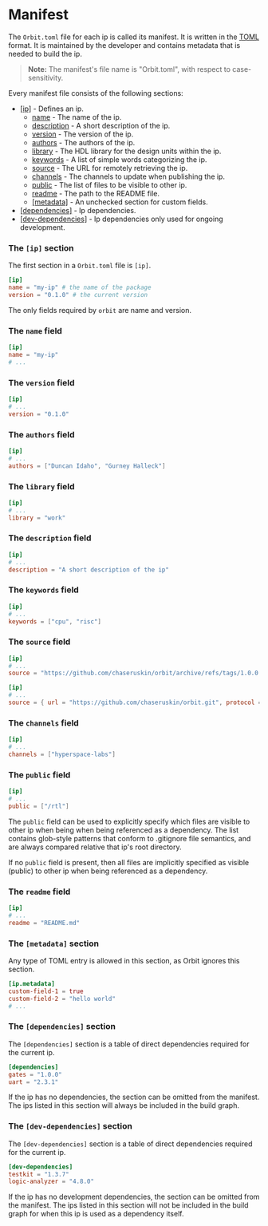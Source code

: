 # Manifest

The `Orbit.toml` file for each ip is called its manifest. It is written in the [TOML](https://toml.io/en/) format. It is maintained by the developer and contains metadata that is needed to build the ip.

> __Note:__ The manifest's file name is "Orbit.toml", with respect to case-sensitivity.

Every manifest file consists of the following sections:

- [[ip]](#the-ip-section) - Defines an ip.
    - [name](#the-name-field) - The name of the ip.
    - [description](#the-description-field) - A short description of the ip.
    - [version](#the-version-field) - The version of the ip.
    - [authors](#the-authors-field) - The authors of the ip.
    - [library](#the-library-field) - The HDL library for the design units within the ip.
    - [keywords](#the-keywords-field) - A list of simple words categorizing the ip.
    - [source](#the-source-field) - The URL for remotely retrieving the ip.
    - [channels](#the-channels-field) - The channels to update when publishing the ip.
    - [public](#the-public-field) - The list of files to be visible to other ip.
    - [readme](#the-readme-field) - The path to the README file.
    - [[metadata]](#the-metadata-section) - An unchecked section for custom fields.
- [[dependencies]](#the-dependencies-section) - Ip dependencies.
- [[dev-dependencies]](#the-dev-dependencies-section) - Ip dependencies only used for ongoing development.

### The `[ip]` section

The first section in a `Orbit.toml` file is `[ip]`.

``` toml
[ip]
name = "my-ip" # the name of the package
version = "0.1.0" # the current version
```

The only fields required by `orbit` are name and version.

### The `name` field

``` toml
[ip]
name = "my-ip"
# ...
```

### The `version` field

``` toml
[ip]
# ...
version = "0.1.0"
```

### The `authors` field

``` toml
[ip]
# ...
authors = ["Duncan Idaho", "Gurney Halleck"]

```

### The `library` field

``` toml
[ip]
# ...
library = "work"
```

### The `description` field

``` toml
[ip]
# ...
description = "A short description of the ip"
```

### The `keywords` field

``` toml
[ip]
# ...
keywords = ["cpu", "risc"]
```

### The `source` field

``` toml
[ip]
# ...
source = "https://github.com/chaseruskin/orbit/archive/refs/tags/1.0.0.zip"
```

``` toml
[ip]
# ...
source = { url = "https://github.com/chaseruskin/orbit.git", protocol = "git", tag = "1.0.0" }
```

### The `channels` field

``` toml
[ip]
# ...
channels = ["hyperspace-labs"]
```

### The `public` field

``` toml
[ip]
# ...
public = ["/rtl"]
```

The `public` field can be used to explicitly specify which files are visible to other ip when being when being referenced as a dependency. The list contains glob-style patterns that conform to .gitignore file semantics, and are always compared relative that ip's root directory.

If no `public` field is present, then all files are implicitly specified as visible (public) to other ip when being referenced as a dependency.

### The `readme` field

``` toml
[ip]
# ...
readme = "README.md"
```

### The `[metadata]` section

Any type of TOML entry is allowed in this section, as Orbit ignores this section.

``` toml
[ip.metadata]
custom-field-1 = true
custom-field-2 = "hello world"
# ...
```

### The `[dependencies]` section

The `[dependencies]` section is a table of direct dependencies required for the current ip.

``` toml
[dependencies]
gates = "1.0.0"
uart = "2.3.1"
```

If the ip has no dependencies, the section can be omitted from the manifest. The ips listed in this section will always be included in the build graph.

### The `[dev-dependencies]` section

The `[dev-dependencies]` section is a table of direct dependencies required for the current ip.

``` toml
[dev-dependencies]
testkit = "1.3.7"
logic-analyzer = "4.8.0"
```

If the ip has no development dependencies, the section can be omitted from the manifest. The ips listed in this section will not be included in the build graph for when this ip is used as a dependency itself.
